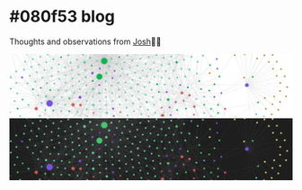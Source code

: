 # #080f53 blog

Thoughts and observations from [Josh](about/index.md)✍🏻

![Blog banner (light theme) - Graph of knowledge nodes](blog/posts/assets/images/~blog-banner-light-theme.jpg#only-light)
![Blog banner (dark theme) - Graph of knowledge nodes](blog/posts/assets/images/~blog-banner-dark-theme.jpg#only-dark)
